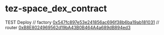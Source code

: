 # tez-space_dex_contract
 

TEST Deploy
// factory
[0x547fc897e53e241856ac696f38b6ba19ab181031](https://klaytnscope.com/account/0x547fc897e53e241856ac696f38b6ba19ab181031?tabId=contractCode)
// router
[0xB8E8024969562d19bA43B0B464A4a689dB894ed3](https://klaytnscope.com/account/0x547fc897e53e241856ac696f38b6ba19ab181031?tabId=contractCode)
